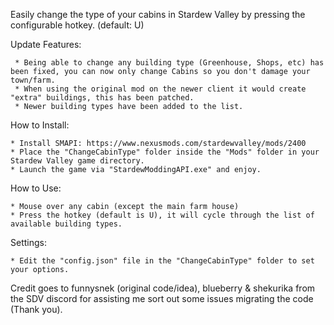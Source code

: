 Easily change the type of your cabins in Stardew Valley by pressing the configurable hotkey. (default: U)

Update Features:

     * Being able to change any building type (Greenhouse, Shops, etc) has been fixed, you can now only change Cabins so you don't damage your town/farm.
     * When using the original mod on the newer client it would create "extra" buildings, this has been patched.
     * Newer building types have been added to the list.


How to Install:

    * Install SMAPI: https://www.nexusmods.com/stardewvalley/mods/2400﻿
    * Place the "ChangeCabinType" folder inside the "Mods" folder in your Stardew Valley game directory.
    * Launch the game via "StardewModdingAPI.exe" and enjoy.


How to Use:

    * Mouse over any cabin (except the main farm house)
    * Press the hotkey (default is U), it will cycle through the list of available building types.


Settings:

    * Edit the "config.json" file in the "ChangeCabinType" folder to set your options.


Credit goes to funnysnek (original code/idea), blueberry & shekurika from the SDV discord for assisting me sort out some issues migrating the code (Thank you).
